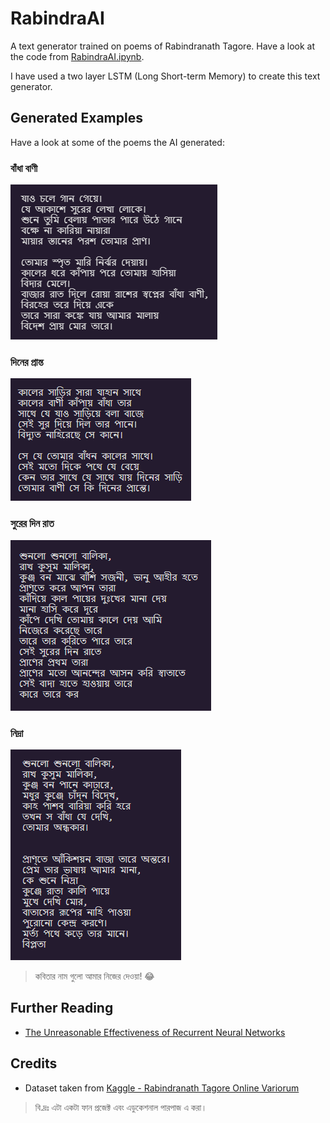 # RabindraAI

A text generator trained on poems of Rabindranath Tagore.
Have a look at the code from [RabindraAI.ipynb](RabindraAI.ipynb).

I have used a two layer LSTM (Long Short-term Memory) to create this text generator.

## Generated Examples

Have a look at some of the poems the AI generated:

### বাঁধা বাণী
![poem-1](1.png)

### দিনের প্রান্ত
![poem-2](2.png)

### সুরের দিন রাত
![poem-3](3.png)

### নিদ্রা
![poem-4](4.png)

> কবিতার নাম গুলো আমার নিজের দেওয়া! 😂

## Further Reading

- [The Unreasonable Effectiveness of Recurrent Neural Networks](http://karpathy.github.io/2015/05/21/rnn-effectiveness/)

## Credits

- Dataset taken from [Kaggle - Rabindranath Tagore Online Variorum](https://www.kaggle.com/nrkapri/rabindranath-tagore-online-variorum)


> বি.দ্রঃ এটা একটা ফান প্রজেক্ট এবং এডুকেশনাল পারপাজ এ করা।
